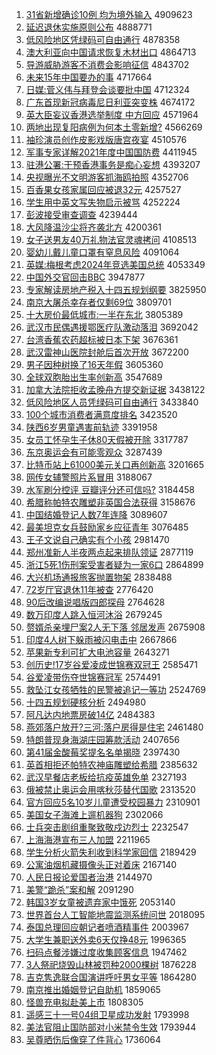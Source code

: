 1. [31省新增确诊10例 均为境外输入](http://www.baidu.com/baidu?cl=3&tn=SE_baiduhomet8_jmjb7mjw&rsv_dl=fyb_top&fr=top1000&wd=31%CA%A1%D0%C2%D4%F6%C8%B7%D5%EF10%C0%FD%20%BE%F9%CE%AA%BE%B3%CD%E2%CA%E4%C8%EB) 4909623
1. [延迟退休实施原则公布](http://www.baidu.com/baidu?cl=3&tn=SE_baiduhomet8_jmjb7mjw&rsv_dl=fyb_top&fr=top1000&wd=%D1%D3%B3%D9%CD%CB%D0%DD%CA%B5%CA%A9%D4%AD%D4%F2%B9%AB%B2%BC) 4888771
1. [低风险地区凭绿码可自由通行](http://www.baidu.com/baidu?cl=3&tn=SE_baiduhomet8_jmjb7mjw&rsv_dl=fyb_top&fr=top1000&wd=%B5%CD%B7%E7%CF%D5%B5%D8%C7%F8%C6%BE%C2%CC%C2%EB%BF%C9%D7%D4%D3%C9%CD%A8%D0%D0) 4878358
1. [澳大利亚向中国请求恢复木材出口](http://www.baidu.com/baidu?cl=3&tn=SE_baiduhomet8_jmjb7mjw&rsv_dl=fyb_top&fr=top1000&wd=%B0%C4%B4%F3%C0%FB%D1%C7%CF%F2%D6%D0%B9%FA%C7%EB%C7%F3%BB%D6%B8%B4%C4%BE%B2%C4%B3%F6%BF%DA) 4864713
1. [导游威胁游客不消费会影响征信](http://www.baidu.com/baidu?cl=3&tn=SE_baiduhomet8_jmjb7mjw&rsv_dl=fyb_top&fr=top1000&wd=%B5%BC%D3%CE%CD%FE%D0%B2%D3%CE%BF%CD%B2%BB%CF%FB%B7%D1%BB%E1%D3%B0%CF%EC%D5%F7%D0%C5) 4843702
1. [未来15年中国要办的事](http://www.baidu.com/baidu?cl=3&tn=SE_baiduhomet8_jmjb7mjw&rsv_dl=fyb_top&fr=top1000&wd=%CE%B4%C0%B415%C4%EA%D6%D0%B9%FA%D2%AA%B0%EC%B5%C4%CA%C2) 4717664
1. [日媒:菅义伟与拜登会谈要批中国](http://www.baidu.com/baidu?cl=3&tn=SE_baiduhomet8_jmjb7mjw&rsv_dl=fyb_top&fr=top1000&wd=%C8%D5%C3%BD%3A%DD%D1%D2%E5%CE%B0%D3%EB%B0%DD%B5%C7%BB%E1%CC%B8%D2%AA%C5%FA%D6%D0%B9%FA) 4712324
1. [广东首现新冠病毒尼日利亚突变株](http://www.baidu.com/baidu?cl=3&tn=SE_baiduhomet8_jmjb7mjw&rsv_dl=fyb_top&fr=top1000&wd=%B9%E3%B6%AB%CA%D7%CF%D6%D0%C2%B9%DA%B2%A1%B6%BE%C4%E1%C8%D5%C0%FB%D1%C7%CD%BB%B1%E4%D6%EA) 4674172
1. [英大臣妄议香港选举制度 中方回应](http://www.baidu.com/baidu?cl=3&tn=SE_baiduhomet8_jmjb7mjw&rsv_dl=fyb_top&fr=top1000&wd=%D3%A2%B4%F3%B3%BC%CD%FD%D2%E9%CF%E3%B8%DB%D1%A1%BE%D9%D6%C6%B6%C8%20%D6%D0%B7%BD%BB%D8%D3%A6) 4571964
1. [两地出现复阳病例为何本土零新增?](http://www.baidu.com/baidu?cl=3&tn=SE_baiduhomet8_jmjb7mjw&rsv_dl=fyb_top&fr=top1000&wd=%C1%BD%B5%D8%B3%F6%CF%D6%B8%B4%D1%F4%B2%A1%C0%FD%CE%AA%BA%CE%B1%BE%CD%C1%C1%E3%D0%C2%D4%F6%3F) 4566269
1. [袖珍演员创作皮影戏版唐宫夜宴](http://www.baidu.com/baidu?cl=3&tn=SE_baiduhomet8_jmjb7mjw&rsv_dl=fyb_top&fr=top1000&wd=%D0%E4%D5%E4%D1%DD%D4%B1%B4%B4%D7%F7%C6%A4%D3%B0%CF%B7%B0%E6%CC%C6%B9%AC%D2%B9%D1%E7) 4510576
1. [军事专家详解2021年度中国国防费](http://www.baidu.com/baidu?cl=3&tn=SE_baiduhomet8_jmjb7mjw&rsv_dl=fyb_top&fr=top1000&wd=%BE%FC%CA%C2%D7%A8%BC%D2%CF%EA%BD%E22021%C4%EA%B6%C8%D6%D0%B9%FA%B9%FA%B7%C0%B7%D1) 4411945
1. [驻港公署:干预香港事务是痴心妄想](http://www.baidu.com/baidu?cl=3&tn=SE_baiduhomet8_jmjb7mjw&rsv_dl=fyb_top&fr=top1000&wd=%D7%A4%B8%DB%B9%AB%CA%F0%3A%B8%C9%D4%A4%CF%E3%B8%DB%CA%C2%CE%F1%CA%C7%B3%D5%D0%C4%CD%FD%CF%EB) 4393207
1. [央视曝光不文明游客抓海鸥拍照](http://www.baidu.com/baidu?cl=3&tn=SE_baiduhomet8_jmjb7mjw&rsv_dl=fyb_top&fr=top1000&wd=%D1%EB%CA%D3%C6%D8%B9%E2%B2%BB%CE%C4%C3%F7%D3%CE%BF%CD%D7%A5%BA%A3%C5%B8%C5%C4%D5%D5) 4352706
1. [百香果女孩家属回应被退32元](http://www.baidu.com/baidu?cl=3&tn=SE_baiduhomet8_jmjb7mjw&rsv_dl=fyb_top&fr=top1000&wd=%B0%D9%CF%E3%B9%FB%C5%AE%BA%A2%BC%D2%CA%F4%BB%D8%D3%A6%B1%BB%CD%CB32%D4%AA) 4257527
1. [学生用中英文写失物启示被骂](http://www.baidu.com/baidu?cl=3&tn=SE_baiduhomet8_jmjb7mjw&rsv_dl=fyb_top&fr=top1000&wd=%D1%A7%C9%FA%D3%C3%D6%D0%D3%A2%CE%C4%D0%B4%CA%A7%CE%EF%C6%F4%CA%BE%B1%BB%C2%EE) 4252224
1. [彭波接受审查调查](http://www.baidu.com/baidu?cl=3&tn=SE_baiduhomet8_jmjb7mjw&rsv_dl=fyb_top&fr=top1000&wd=%C5%ED%B2%A8%BD%D3%CA%DC%C9%F3%B2%E9%B5%F7%B2%E9) 4239444
1. [大风降温沙尘将齐袭北方](http://www.baidu.com/baidu?cl=3&tn=SE_baiduhomet8_jmjb7mjw&rsv_dl=fyb_top&fr=top1000&wd=%B4%F3%B7%E7%BD%B5%CE%C2%C9%B3%B3%BE%BD%AB%C6%EB%CF%AE%B1%B1%B7%BD) 4200361
1. [女子送男友40万礼物法官灵魂拷问](http://www.baidu.com/baidu?cl=3&tn=SE_baiduhomet8_jmjb7mjw&rsv_dl=fyb_top&fr=top1000&wd=%C5%AE%D7%D3%CB%CD%C4%D0%D3%D140%CD%F2%C0%F1%CE%EF%B7%A8%B9%D9%C1%E9%BB%EA%BF%BD%CE%CA) 4108513
1. [婴幼儿戴儿童口罩有窒息风险](http://www.baidu.com/baidu?cl=3&tn=SE_baiduhomet8_jmjb7mjw&rsv_dl=fyb_top&fr=top1000&wd=%D3%A4%D3%D7%B6%F9%B4%F7%B6%F9%CD%AF%BF%DA%D5%D6%D3%D0%D6%CF%CF%A2%B7%E7%CF%D5) 4091064
1. [英媒:梅根考虑2024年竞选美国总统](http://www.baidu.com/baidu?cl=3&tn=SE_baiduhomet8_jmjb7mjw&rsv_dl=fyb_top&fr=top1000&wd=%D3%A2%C3%BD%3A%C3%B7%B8%F9%BF%BC%C2%C72024%C4%EA%BE%BA%D1%A1%C3%C0%B9%FA%D7%DC%CD%B3) 4053349
1. [中国外交官回击BBC](http://www.baidu.com/baidu?cl=3&tn=SE_baiduhomet8_jmjb7mjw&rsv_dl=fyb_top&fr=top1000&wd=%D6%D0%B9%FA%CD%E2%BD%BB%B9%D9%BB%D8%BB%F7BBC) 3947877
1. [专家解读房地产税入十四五规划纲要](http://www.baidu.com/baidu?cl=3&tn=SE_baiduhomet8_jmjb7mjw&rsv_dl=fyb_top&fr=top1000&wd=%D7%A8%BC%D2%BD%E2%B6%C1%B7%BF%B5%D8%B2%FA%CB%B0%C8%EB%CA%AE%CB%C4%CE%E5%B9%E6%BB%AE%B8%D9%D2%AA) 3825950
1. [南京大屠杀幸存者仅剩69位](http://www.baidu.com/baidu?cl=3&tn=SE_baiduhomet8_jmjb7mjw&rsv_dl=fyb_top&fr=top1000&wd=%C4%CF%BE%A9%B4%F3%CD%C0%C9%B1%D0%D2%B4%E6%D5%DF%BD%F6%CA%A369%CE%BB) 3809701
1. [十大房价最低城市:一半在东北](http://www.baidu.com/baidu?cl=3&tn=SE_baiduhomet8_jmjb7mjw&rsv_dl=fyb_top&fr=top1000&wd=%CA%AE%B4%F3%B7%BF%BC%DB%D7%EE%B5%CD%B3%C7%CA%D0%3A%D2%BB%B0%EB%D4%DA%B6%AB%B1%B1) 3805389
1. [武汉市民偶遇援鄂医疗队激动落泪](http://www.baidu.com/baidu?cl=3&tn=SE_baiduhomet8_jmjb7mjw&rsv_dl=fyb_top&fr=top1000&wd=%CE%E4%BA%BA%CA%D0%C3%F1%C5%BC%D3%F6%D4%AE%B6%F5%D2%BD%C1%C6%B6%D3%BC%A4%B6%AF%C2%E4%C0%E1) 3692042
1. [台湾香蕉农药超标被日本下架](http://www.baidu.com/baidu?cl=3&tn=SE_baiduhomet8_jmjb7mjw&rsv_dl=fyb_top&fr=top1000&wd=%CC%A8%CD%E5%CF%E3%BD%B6%C5%A9%D2%A9%B3%AC%B1%EA%B1%BB%C8%D5%B1%BE%CF%C2%BC%DC) 3676361
1. [武汉雷神山医院封舱后首次开放](http://www.baidu.com/baidu?cl=3&tn=SE_baiduhomet8_jmjb7mjw&rsv_dl=fyb_top&fr=top1000&wd=%CE%E4%BA%BA%C0%D7%C9%F1%C9%BD%D2%BD%D4%BA%B7%E2%B2%D5%BA%F3%CA%D7%B4%CE%BF%AA%B7%C5) 3672200
1. [男子因种树换了16天年假](http://www.baidu.com/baidu?cl=3&tn=SE_baiduhomet8_jmjb7mjw&rsv_dl=fyb_top&fr=top1000&wd=%C4%D0%D7%D3%D2%F2%D6%D6%CA%F7%BB%BB%C1%CB16%CC%EC%C4%EA%BC%D9) 3605360
1. [全球双胞胎出生率创新高](http://www.baidu.com/baidu?cl=3&tn=SE_baiduhomet8_jmjb7mjw&rsv_dl=fyb_top&fr=top1000&wd=%C8%AB%C7%F2%CB%AB%B0%FB%CC%A5%B3%F6%C9%FA%C2%CA%B4%B4%D0%C2%B8%DF) 3547689
1. [加拿大法院拒收孟晚舟方提交新证据](http://www.baidu.com/baidu?cl=3&tn=SE_baiduhomet8_jmjb7mjw&rsv_dl=fyb_top&fr=top1000&wd=%BC%D3%C4%C3%B4%F3%B7%A8%D4%BA%BE%DC%CA%D5%C3%CF%CD%ED%D6%DB%B7%BD%CC%E1%BD%BB%D0%C2%D6%A4%BE%DD) 3438122
1. [低风险地区人员凭绿码可自由通行](http://www.baidu.com/baidu?cl=3&tn=SE_baiduhomet8_jmjb7mjw&rsv_dl=fyb_top&fr=top1000&wd=%B5%CD%B7%E7%CF%D5%B5%D8%C7%F8%C8%CB%D4%B1%C6%BE%C2%CC%C2%EB%BF%C9%D7%D4%D3%C9%CD%A8%D0%D0) 3433840
1. [100个城市消费者满意度排名](http://www.baidu.com/baidu?cl=3&tn=SE_baiduhomet8_jmjb7mjw&rsv_dl=fyb_top&fr=top1000&wd=100%B8%F6%B3%C7%CA%D0%CF%FB%B7%D1%D5%DF%C2%FA%D2%E2%B6%C8%C5%C5%C3%FB) 3423520
1. [陕西6岁男童遇害前轨迹](http://www.baidu.com/baidu?cl=3&tn=SE_baiduhomet8_jmjb7mjw&rsv_dl=fyb_top&fr=top1000&wd=%C9%C2%CE%F76%CB%EA%C4%D0%CD%AF%D3%F6%BA%A6%C7%B0%B9%EC%BC%A3) 3391958
1. [女员工怀孕生子休80天假被开除](http://www.baidu.com/baidu?cl=3&tn=SE_baiduhomet8_jmjb7mjw&rsv_dl=fyb_top&fr=top1000&wd=%C5%AE%D4%B1%B9%A4%BB%B3%D4%D0%C9%FA%D7%D3%D0%DD80%CC%EC%BC%D9%B1%BB%BF%AA%B3%FD) 3317787
1. [东京奥运会有可能零观众](http://www.baidu.com/baidu?cl=3&tn=SE_baiduhomet8_jmjb7mjw&rsv_dl=fyb_top&fr=top1000&wd=%B6%AB%BE%A9%B0%C2%D4%CB%BB%E1%D3%D0%BF%C9%C4%DC%C1%E3%B9%DB%D6%DA) 3287439
1. [比特币站上61000美元关口再创新高](http://www.baidu.com/baidu?cl=3&tn=SE_baiduhomet8_jmjb7mjw&rsv_dl=fyb_top&fr=top1000&wd=%B1%C8%CC%D8%B1%D2%D5%BE%C9%CF61000%C3%C0%D4%AA%B9%D8%BF%DA%D4%D9%B4%B4%D0%C2%B8%DF) 3201665
1. [网传女辅警照片系冒用](http://www.baidu.com/baidu?cl=3&tn=SE_baiduhomet8_jmjb7mjw&rsv_dl=fyb_top&fr=top1000&wd=%CD%F8%B4%AB%C5%AE%B8%A8%BE%AF%D5%D5%C6%AC%CF%B5%C3%B0%D3%C3) 3188067
1. [水军刷分控评 豆瓣评分还可信吗?](http://www.baidu.com/baidu?cl=3&tn=SE_baiduhomet8_jmjb7mjw&rsv_dl=fyb_top&fr=top1000&wd=%CB%AE%BE%FC%CB%A2%B7%D6%BF%D8%C6%C0%20%B6%B9%B0%EA%C6%C0%B7%D6%BB%B9%BF%C9%D0%C5%C2%F0%3F) 3184458
1. [希腊称帕特农雕塑非英国合法获得](http://www.baidu.com/baidu?cl=3&tn=SE_baiduhomet8_jmjb7mjw&rsv_dl=fyb_top&fr=top1000&wd=%CF%A3%C0%B0%B3%C6%C5%C1%CC%D8%C5%A9%B5%F1%CB%DC%B7%C7%D3%A2%B9%FA%BA%CF%B7%A8%BB%F1%B5%C3) 3158676
1. [中国结婚登记人数7年连降](http://www.baidu.com/baidu?cl=3&tn=SE_baiduhomet8_jmjb7mjw&rsv_dl=fyb_top&fr=top1000&wd=%D6%D0%B9%FA%BD%E1%BB%E9%B5%C7%BC%C7%C8%CB%CA%FD7%C4%EA%C1%AC%BD%B5) 3089607
1. [最美坦克女兵鼓励家乡应征青年](http://www.baidu.com/baidu?cl=3&tn=SE_baiduhomet8_jmjb7mjw&rsv_dl=fyb_top&fr=top1000&wd=%D7%EE%C3%C0%CC%B9%BF%CB%C5%AE%B1%F8%B9%C4%C0%F8%BC%D2%CF%E7%D3%A6%D5%F7%C7%E0%C4%EA) 3076485
1. [王子文说自己确实有个小孩](http://www.baidu.com/baidu?cl=3&tn=SE_baiduhomet8_jmjb7mjw&rsv_dl=fyb_top&fr=top1000&wd=%CD%F5%D7%D3%CE%C4%CB%B5%D7%D4%BC%BA%C8%B7%CA%B5%D3%D0%B8%F6%D0%A1%BA%A2) 2981470
1. [郑州准新人半夜两点起来排队领证](http://www.baidu.com/baidu?cl=3&tn=SE_baiduhomet8_jmjb7mjw&rsv_dl=fyb_top&fr=top1000&wd=%D6%A3%D6%DD%D7%BC%D0%C2%C8%CB%B0%EB%D2%B9%C1%BD%B5%E3%C6%F0%C0%B4%C5%C5%B6%D3%C1%EC%D6%A4) 2877119
1. [浙江5死1伤刑案受害者疑为一家6口](http://www.baidu.com/baidu?cl=3&tn=SE_baiduhomet8_jmjb7mjw&rsv_dl=fyb_top&fr=top1000&wd=%D5%E3%BD%AD5%CB%C01%C9%CB%D0%CC%B0%B8%CA%DC%BA%A6%D5%DF%D2%C9%CE%AA%D2%BB%BC%D26%BF%DA) 2864899
1. [大兴机场通报旅客抛置物架](http://www.baidu.com/baidu?cl=3&tn=SE_baiduhomet8_jmjb7mjw&rsv_dl=fyb_top&fr=top1000&wd=%B4%F3%D0%CB%BB%FA%B3%A1%CD%A8%B1%A8%C2%C3%BF%CD%C5%D7%D6%C3%CE%EF%BC%DC) 2838488
1. [72岁厅官退休11年被查](http://www.baidu.com/baidu?cl=3&tn=SE_baiduhomet8_jmjb7mjw&rsv_dl=fyb_top&fr=top1000&wd=72%CB%EA%CC%FC%B9%D9%CD%CB%D0%DD11%C4%EA%B1%BB%B2%E9) 2776420
1. [90后改编说唱版四郎探母](http://www.baidu.com/baidu?cl=3&tn=SE_baiduhomet8_jmjb7mjw&rsv_dl=fyb_top&fr=top1000&wd=90%BA%F3%B8%C4%B1%E0%CB%B5%B3%AA%B0%E6%CB%C4%C0%C9%CC%BD%C4%B8) 2764628
1. [数万印度人跳入恒河沐浴](http://www.baidu.com/baidu?cl=3&tn=SE_baiduhomet8_jmjb7mjw&rsv_dl=fyb_top&fr=top1000&wd=%CA%FD%CD%F2%D3%A1%B6%C8%C8%CB%CC%F8%C8%EB%BA%E3%BA%D3%E3%E5%D4%A1) 2679245
1. [赘婿杀亲埋尸案2人无下落 邻居发声](http://www.baidu.com/baidu?cl=3&tn=SE_baiduhomet8_jmjb7mjw&rsv_dl=fyb_top&fr=top1000&wd=%D7%B8%D0%F6%C9%B1%C7%D7%C2%F1%CA%AC%B0%B82%C8%CB%CE%DE%CF%C2%C2%E4%20%C1%DA%BE%D3%B7%A2%C9%F9) 2675908
1. [印度4人树下躲雨被闪电击中](http://www.baidu.com/baidu?cl=3&tn=SE_baiduhomet8_jmjb7mjw&rsv_dl=fyb_top&fr=top1000&wd=%D3%A1%B6%C84%C8%CB%CA%F7%CF%C2%B6%E3%D3%EA%B1%BB%C9%C1%B5%E7%BB%F7%D6%D0) 2667866
1. [苹果新专利可扩大电池容量](http://www.baidu.com/baidu?cl=3&tn=SE_baiduhomet8_jmjb7mjw&rsv_dl=fyb_top&fr=top1000&wd=%C6%BB%B9%FB%D0%C2%D7%A8%C0%FB%BF%C9%C0%A9%B4%F3%B5%E7%B3%D8%C8%DD%C1%BF) 2643271
1. [创历史!17岁谷爱凌成世锦赛双冠王](http://www.baidu.com/baidu?cl=3&tn=SE_baiduhomet8_jmjb7mjw&rsv_dl=fyb_top&fr=top1000&wd=%B4%B4%C0%FA%CA%B7%2117%CB%EA%B9%C8%B0%AE%C1%E8%B3%C9%CA%C0%BD%F5%C8%FC%CB%AB%B9%DA%CD%F5) 2585471
1. [谷爱凌带伤夺世锦赛冠军](http://www.baidu.com/baidu?cl=3&tn=SE_baiduhomet8_jmjb7mjw&rsv_dl=fyb_top&fr=top1000&wd=%B9%C8%B0%AE%C1%E8%B4%F8%C9%CB%B6%E1%CA%C0%BD%F5%C8%FC%B9%DA%BE%FC) 2574491
1. [救坠江女孩牺牲的民警被追记一等功](http://www.baidu.com/baidu?cl=3&tn=SE_baiduhomet8_jmjb7mjw&rsv_dl=fyb_top&fr=top1000&wd=%BE%C8%D7%B9%BD%AD%C5%AE%BA%A2%CE%FE%C9%FC%B5%C4%C3%F1%BE%AF%B1%BB%D7%B7%BC%C7%D2%BB%B5%C8%B9%A6) 2524769
1. [十四五规划硬核分析](http://www.baidu.com/baidu?cl=3&tn=SE_baiduhomet8_jmjb7mjw&rsv_dl=fyb_top&fr=top1000&wd=%CA%AE%CB%C4%CE%E5%B9%E6%BB%AE%D3%B2%BA%CB%B7%D6%CE%F6) 2494980
1. [阿凡达内地票房破14亿](http://www.baidu.com/baidu?cl=3&tn=SE_baiduhomet8_jmjb7mjw&rsv_dl=fyb_top&fr=top1000&wd=%B0%A2%B7%B2%B4%EF%C4%DA%B5%D8%C6%B1%B7%BF%C6%C614%D2%DA) 2484383
1. [燕郊落户放开?三河:落户房得是住宅](http://www.baidu.com/baidu?cl=3&tn=SE_baiduhomet8_jmjb7mjw&rsv_dl=fyb_top&fr=top1000&wd=%D1%E0%BD%BC%C2%E4%BB%A7%B7%C5%BF%AA%3F%C8%FD%BA%D3%3A%C2%E4%BB%A7%B7%BF%B5%C3%CA%C7%D7%A1%D5%AC) 2461480
1. [特朗普现身海湖庄园筹款活动](http://www.baidu.com/baidu?cl=3&tn=SE_baiduhomet8_jmjb7mjw&rsv_dl=fyb_top&fr=top1000&wd=%CC%D8%C0%CA%C6%D5%CF%D6%C9%ED%BA%A3%BA%FE%D7%AF%D4%B0%B3%EF%BF%EE%BB%EE%B6%AF) 2407656
1. [第41届金酸莓奖提名名单揭晓](http://www.baidu.com/baidu?cl=3&tn=SE_baiduhomet8_jmjb7mjw&rsv_dl=fyb_top&fr=top1000&wd=%B5%DA41%BD%EC%BD%F0%CB%E1%DD%AE%BD%B1%CC%E1%C3%FB%C3%FB%B5%A5%BD%D2%CF%FE) 2397430
1. [英首相拒还帕特农神庙雕塑给希腊](http://www.baidu.com/baidu?cl=3&tn=SE_baiduhomet8_jmjb7mjw&rsv_dl=fyb_top&fr=top1000&wd=%D3%A2%CA%D7%CF%E0%BE%DC%BB%B9%C5%C1%CC%D8%C5%A9%C9%F1%C3%ED%B5%F1%CB%DC%B8%F8%CF%A3%C0%B0) 2385632
1. [武汉早餐店老板给抗疫英雄免单](http://www.baidu.com/baidu?cl=3&tn=SE_baiduhomet8_jmjb7mjw&rsv_dl=fyb_top&fr=top1000&wd=%CE%E4%BA%BA%D4%E7%B2%CD%B5%EA%C0%CF%B0%E5%B8%F8%BF%B9%D2%DF%D3%A2%D0%DB%C3%E2%B5%A5) 2327193
1. [俄被禁止奥运会用喀秋莎替代国歌](http://www.baidu.com/baidu?cl=3&tn=SE_baiduhomet8_jmjb7mjw&rsv_dl=fyb_top&fr=top1000&wd=%B6%ED%B1%BB%BD%FB%D6%B9%B0%C2%D4%CB%BB%E1%D3%C3%BF%A6%C7%EF%C9%AF%CC%E6%B4%FA%B9%FA%B8%E8) 2313520
1. [官方回应5名10岁儿童遭受校园暴力](http://www.baidu.com/baidu?cl=3&tn=SE_baiduhomet8_jmjb7mjw&rsv_dl=fyb_top&fr=top1000&wd=%B9%D9%B7%BD%BB%D8%D3%A65%C3%FB10%CB%EA%B6%F9%CD%AF%D4%E2%CA%DC%D0%A3%D4%B0%B1%A9%C1%A6) 2310901
1. [美国女子海滩上遛机器狗](http://www.baidu.com/baidu?cl=3&tn=SE_baiduhomet8_jmjb7mjw&rsv_dl=fyb_top&fr=top1000&wd=%C3%C0%B9%FA%C5%AE%D7%D3%BA%A3%CC%B2%C9%CF%E5%DE%BB%FA%C6%F7%B9%B7) 2302066
1. [士兵突击剧组重聚致敬戍边烈士](http://www.baidu.com/baidu?cl=3&tn=SE_baiduhomet8_jmjb7mjw&rsv_dl=fyb_top&fr=top1000&wd=%CA%BF%B1%F8%CD%BB%BB%F7%BE%E7%D7%E9%D6%D8%BE%DB%D6%C2%BE%B4%CA%F9%B1%DF%C1%D2%CA%BF) 2232547
1. [上海海港宣布三人加盟](http://www.baidu.com/baidu?cl=3&tn=SE_baiduhomet8_jmjb7mjw&rsv_dl=fyb_top&fr=top1000&wd=%C9%CF%BA%A3%BA%A3%B8%DB%D0%FB%B2%BC%C8%FD%C8%CB%BC%D3%C3%CB) 2211965
1. [学生分析火箭失利收到科学家回信](http://www.baidu.com/baidu?cl=3&tn=SE_baiduhomet8_jmjb7mjw&rsv_dl=fyb_top&fr=top1000&wd=%D1%A7%C9%FA%B7%D6%CE%F6%BB%F0%BC%FD%CA%A7%C0%FB%CA%D5%B5%BD%BF%C6%D1%A7%BC%D2%BB%D8%D0%C5) 2189429
1. [公寓油烟机藏摄像头正对着床](http://www.baidu.com/baidu?cl=3&tn=SE_baiduhomet8_jmjb7mjw&rsv_dl=fyb_top&fr=top1000&wd=%B9%AB%D4%A2%D3%CD%D1%CC%BB%FA%B2%D8%C9%E3%CF%F1%CD%B7%D5%FD%B6%D4%D7%C5%B4%B2) 2167140
1. [人民日报论爱国者治港](http://www.baidu.com/baidu?cl=3&tn=SE_baiduhomet8_jmjb7mjw&rsv_dl=fyb_top&fr=top1000&wd=%C8%CB%C3%F1%C8%D5%B1%A8%C2%DB%B0%AE%B9%FA%D5%DF%D6%CE%B8%DB) 2144970
1. [美警“跪杀”案和解](http://www.baidu.com/baidu?cl=3&tn=SE_baiduhomet8_jmjb7mjw&rsv_dl=fyb_top&fr=top1000&wd=%C3%C0%BE%AF%A1%B0%B9%F2%C9%B1%A1%B1%B0%B8%BA%CD%BD%E2) 2091290
1. [韩国3岁女童被遗弃家中饿死](http://www.baidu.com/baidu?cl=3&tn=SE_baiduhomet8_jmjb7mjw&rsv_dl=fyb_top&fr=top1000&wd=%BA%AB%B9%FA3%CB%EA%C5%AE%CD%AF%B1%BB%D2%C5%C6%FA%BC%D2%D6%D0%B6%F6%CB%C0) 2053140
1. [世界首台人工智能地震监测系统问世](http://www.baidu.com/baidu?cl=3&tn=SE_baiduhomet8_jmjb7mjw&rsv_dl=fyb_top&fr=top1000&wd=%CA%C0%BD%E7%CA%D7%CC%A8%C8%CB%B9%A4%D6%C7%C4%DC%B5%D8%D5%F0%BC%E0%B2%E2%CF%B5%CD%B3%CE%CA%CA%C0) 2018095
1. [泰国总理回应朝记者喷酒精事件](http://www.baidu.com/baidu?cl=3&tn=SE_baiduhomet8_jmjb7mjw&rsv_dl=fyb_top&fr=top1000&wd=%CC%A9%B9%FA%D7%DC%C0%ED%BB%D8%D3%A6%B3%AF%BC%C7%D5%DF%C5%E7%BE%C6%BE%AB%CA%C2%BC%FE) 2003967
1. [大学生兼职送外卖6天仅挣48元](http://www.baidu.com/baidu?cl=3&tn=SE_baiduhomet8_jmjb7mjw&rsv_dl=fyb_top&fr=top1000&wd=%B4%F3%D1%A7%C9%FA%BC%E6%D6%B0%CB%CD%CD%E2%C2%F46%CC%EC%BD%F6%D5%F548%D4%AA) 1996365
1. [扫码点餐涉嫌过度收集顾客信息](http://www.baidu.com/baidu?cl=3&tn=SE_baiduhomet8_jmjb7mjw&rsv_dl=fyb_top&fr=top1000&wd=%C9%A8%C2%EB%B5%E3%B2%CD%C9%E6%CF%D3%B9%FD%B6%C8%CA%D5%BC%AF%B9%CB%BF%CD%D0%C5%CF%A2) 1947462
1. [3人祭祀烧毁山林被罚种2000棵树](http://www.baidu.com/baidu?cl=3&tn=SE_baiduhomet8_jmjb7mjw&rsv_dl=fyb_top&fr=top1000&wd=3%C8%CB%BC%C0%EC%EB%C9%D5%BB%D9%C9%BD%C1%D6%B1%BB%B7%A3%D6%D62000%BF%C3%CA%F7) 1876228
1. [吉克隽逸联合国演讲呼吁男女平等](http://www.baidu.com/baidu?cl=3&tn=SE_baiduhomet8_jmjb7mjw&rsv_dl=fyb_top&fr=top1000&wd=%BC%AA%BF%CB%F6%C1%D2%DD%C1%AA%BA%CF%B9%FA%D1%DD%BD%B2%BA%F4%D3%F5%C4%D0%C5%AE%C6%BD%B5%C8) 1864280
1. [南京推出婚姻登记自助机](http://www.baidu.com/baidu?cl=3&tn=SE_baiduhomet8_jmjb7mjw&rsv_dl=fyb_top&fr=top1000&wd=%C4%CF%BE%A9%CD%C6%B3%F6%BB%E9%D2%F6%B5%C7%BC%C7%D7%D4%D6%FA%BB%FA) 1859065
1. [怪兽充电拟赴美上市](http://www.baidu.com/baidu?cl=3&tn=SE_baiduhomet8_jmjb7mjw&rsv_dl=fyb_top&fr=top1000&wd=%B9%D6%CA%DE%B3%E4%B5%E7%C4%E2%B8%B0%C3%C0%C9%CF%CA%D0) 1808305
1. [遥感三十一号04组卫星成功发射](http://www.baidu.com/baidu?cl=3&tn=SE_baiduhomet8_jmjb7mjw&rsv_dl=fyb_top&fr=top1000&wd=%D2%A3%B8%D0%C8%FD%CA%AE%D2%BB%BA%C504%D7%E9%CE%C0%D0%C7%B3%C9%B9%A6%B7%A2%C9%E4) 1793998
1. [美法官阻止国防部对小米禁令生效](http://www.baidu.com/baidu?cl=3&tn=SE_baiduhomet8_jmjb7mjw&rsv_dl=fyb_top&fr=top1000&wd=%C3%C0%B7%A8%B9%D9%D7%E8%D6%B9%B9%FA%B7%C0%B2%BF%B6%D4%D0%A1%C3%D7%BD%FB%C1%EE%C9%FA%D0%A7) 1793944
1. [吴尊晒伤后像穿了件背心](http://www.baidu.com/baidu?cl=3&tn=SE_baiduhomet8_jmjb7mjw&rsv_dl=fyb_top&fr=top1000&wd=%CE%E2%D7%F0%C9%B9%C9%CB%BA%F3%CF%F1%B4%A9%C1%CB%BC%FE%B1%B3%D0%C4) 1736064